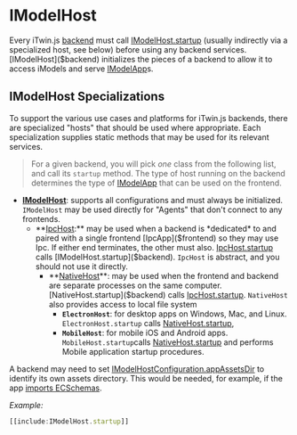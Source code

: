 # IModelHost

Every iTwin.js [backend](../Glossary.md#backend) must call [IModelHost.startup]($backend) (usually indirectly via a specialized host, see below) before using any backend services. [IModelHost]($backend) initializes the pieces of a backend to allow it to access iModels and serve [IModelApp]($frontend)s.

## IModelHost Specializations

To support the various use cases and platforms for iTwin.js backends, there are specialized "hosts" that should be used where appropriate. Each specialization supplies static methods that may be used for its relevant services.

> For a given backend, you will pick *one* class from the following list, and call its `startup` method. The type of host running on the backend determines the type of [IModelApp](../frontend/IModelApp.md) that can be used on the frontend.

- **[IModelHost]($backend)**: supports all configurations and must always be initialized. `IModelHost` may be used directly for "Agents" that don't connect to any frontends.
  - **[IpcHost]($backend):** may be used when a backend is *dedicated* to and paired with a single frontend [IpcApp]($frontend) so they may use Ipc. If either end terminates, the other must also. [IpcHost.startup]($backend) calls [IModelHost.startup]($backend). `IpcHost` is abstract, and you should not use it directly.
    - **[NativeHost]($backend)**: may be used when the frontend and backend are separate processes on the same computer. [NativeHost.startup]($backend) calls [IpcHost.startup]($backend). `NativeHost` also provides access to local file system
      - **`ElectronHost`**: for desktop apps on Windows, Mac, and Linux. `ElectronHost.startup` calls [NativeHost.startup]($backend),
      - **`MobileHost`**: for mobile iOS and Android apps. `MobileHost.startup`calls [NativeHost.startup]($backend) and performs Mobile application startup procedures.

A backend may need to set [IModelHostConfiguration.appAssetsDir]($backend) to identify its own assets directory. This would be needed, for example, if the app [imports ECSchemas](./SchemasAndElementsInTypeScript.md).

*Example:*

```ts
[[include:IModelHost.startup]]
```
